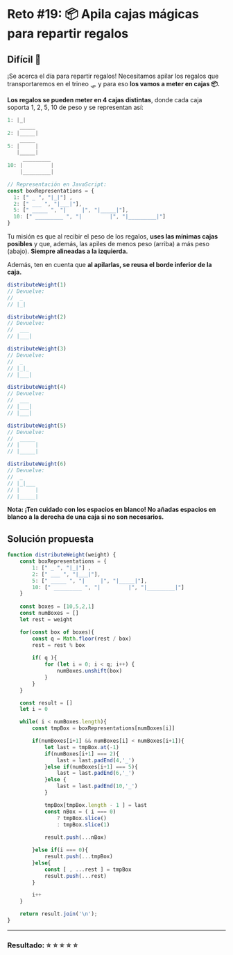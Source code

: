 # Reto #19: 📦 Apila cajas mágicas para repartir regalos

## Difícil 🔴

¡Se acerca el día para repartir regalos! Necesitamos apilar los regalos que transportaremos en el trineo 🛷 y para eso **los vamos a meter en cajas 📦.**

**Los regalos se pueden meter en 4 cajas distintas**, donde cada caja soporta 1, 2, 5, 10 de peso y se representan así:

```javascript
1: |_|
    _____
2: |_____|
    _____
5: |     |
   |_____|
     _________
10: |         |
    |_________|

// Representación en JavaScript:
const boxRepresentations = {
  1: [" _ ", "|_|"] ,
  2: [" ___ ", "|___|"],
  5: [" _____ ", "|     |", "|_____|"],
  10: [" _________ ", "|         |", "|_________|"]
}
```

Tu misión es que al recibir el peso de los regalos, **uses las mínimas cajas posibles** y que, además, las apiles de menos peso (arriba) a más peso (abajo). **Siempre alineadas a la izquierda.**

Además, ten en cuenta que **al apilarlas, se reusa el borde inferior de la caja.**

```javascript
distributeWeight(1)
// Devuelve:
//  _
// |_|

distributeWeight(2)
// Devuelve:
//  ___
// |___|

distributeWeight(3)
// Devuelve:
//  _
// |_|_
// |___|

distributeWeight(4)
// Devuelve:
//  ___
// |___|
// |___|

distributeWeight(5)
// Devuelve:
//  _____
// |     |
// |_____|

distributeWeight(6)
// Devuelve:
//  _
// |_|___
// |     |
// |_____|
```

**Nota: ¡Ten cuidado con los espacios en blanco! No añadas espacios en blanco a la derecha de una caja si no son necesarios.**

## Solución propuesta

```javascript
function distributeWeight(weight) {
    const boxRepresentations = {
        1: [" _ ", "|_|"] ,
        2: [" ___ ", "|___|"],
        5: [" _____ ", "|     |", "|_____|"],
        10: [" _________ ", "|         |", "|_________|"]
    }
    
    const boxes = [10,5,2,1]
    const numBoxes = []
    let rest = weight

    for(const box of boxes){
        const q = Math.floor(rest / box)
        rest = rest % box
    
        if( q ){
            for (let i = 0; i < q; i++) {
                numBoxes.unshift(box)
            }
        }
    }  

    const result = []
    let i = 0

    while( i < numBoxes.length){
        const tmpBox = boxRepresentations[numBoxes[i]]

        if(numBoxes[i+1] && numBoxes[i] < numBoxes[i+1]){
            let last = tmpBox.at(-1)
            if(numBoxes[i+1] === 2){
                last = last.padEnd(4,'_')
            }else if(numBoxes[i+1] === 5){
                last = last.padEnd(6,'_')
            }else {
                last = last.padEnd(10,'_')
            }

            tmpBox[tmpBox.length - 1 ] = last
            const nBox = ( i === 0) 
                ? tmpBox.slice()
                : tmpBox.slice(1)
                
            result.push(...nBox)

        }else if(i === 0){
            result.push(...tmpBox)
        }else{
            const [ , ...rest ] = tmpBox
            result.push(...rest)
        }

        i++
    }

    return result.join('\n');
}
```

---

### Resultado: ⭐ ⭐ ⭐ ⭐ ⭐

